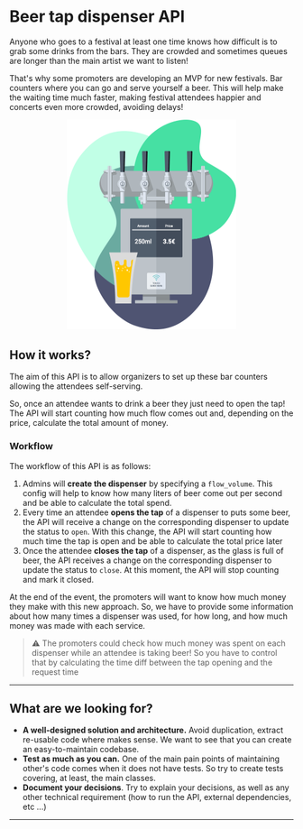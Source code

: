 # Beer tap dispenser API

Anyone who goes to a festival at least one time knows how difficult is to grab some drinks from the bars. They are
crowded and sometimes queues are longer than the main artist we want to listen!

That's why some promoters are developing an MVP for new festivals. Bar counters where you can go and serve yourself
a beer. This will help make the waiting time much faster, making festival attendees happier and concerts even more
crowded, avoiding delays!

<p align="center">
    <img alt="Tap dispenser" width="300px" src="./.github/assets/dispenser.png" />
</p>

## How it works?

The aim of this API is to allow organizers to set up these bar counters allowing the attendees self-serving.

So, once an attendee wants to drink a beer they just need to open the tap! The API will start counting how much flow
comes out and, depending on the price, calculate the total amount of money.

### Workflow

The workflow of this API is as follows:

1. Admins will **create the dispenser** by specifying a `flow_volume`. This config will help to know how many liters of
   beer come out per second and be able to calculate the total spend.
2. Every time an attendee **opens the tap** of a dispenser to puts some beer, the API will receive a change on the
   corresponding dispenser to update the status to `open`. With this change, the API will start counting how much time
   the tap is open and be able to calculate the total price later
3. Once the attendee **closes the tap** of a dispenser, as the glass is full of beer, the API receives a change on the
   corresponding dispenser to update the status to `close`. At this moment, the API will stop counting and mark it
   closed.

At the end of the event, the promoters will want to know how much money they make with this new approach. So, we have to
provide some information about how many times a dispenser was used, for how long, and how much money was made with each
service.

> ⚠️ The promoters could check how much money was spent on each dispenser while an attendee is taking beer!
> So you have to control that by calculating the time diff between the tap opening and the request time

---

## What are we looking for?

* **A well-designed solution and architecture.** Avoid duplication, extract re-usable code
  where makes sense. We want to see that you can create an easy-to-maintain codebase.
* **Test as much as you can.** One of the main pain points of maintaining other's code
  comes when it does not have tests. So try to create tests covering, at least, the main classes.
* **Document your decisions**. Try to explain your decisions, as well as any other technical requirement (how to run the
  API, external dependencies, etc ...)

---
